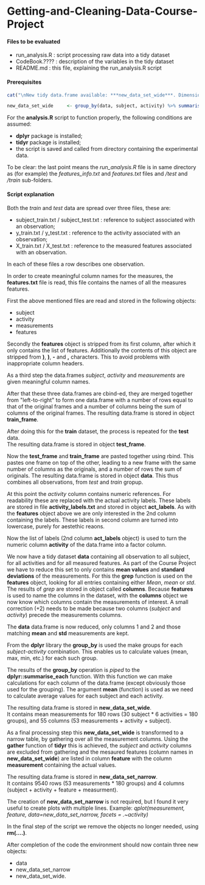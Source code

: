 # Getting-and-Cleaning-Data-Course-Project

#### Files to be evaluated

* run_analysis.R : script processing raw data into a tidy dataset
* CodeBook.????  : description of the variables in the tidy dataset
* README.md      : this file, explaining the run_analysis.R script 
 
#### Prerequisites

```r
cat("\nNew tidy data.frame available: ***new_data_set_wide***. Dimensions = 180 x 55\n")

new_data_set_wide     <- group_by(data, subject, activity) %>% summarise_each(funs(mean))
```

For the **analysis.R** script to function properly, the following conditions
are assumed:

* **dplyr** package is installed;
* **tidyr** package is installed;
* the script is saved and called from directory containing the experimental data.

To be clear: the last point means the *run_analysis.R* file is in same directory as (for example)
the *features_info.txt* and *features.txt* files and */test* and */train* sub-folders.


#### Script explanation

Both the *train* and *test* data are spread over three files, these are:

* subject_train.txt / subject_test.txt : reference to subject associated with an observation;
* y_train.txt / y_test.txt : reference to the activity associated with an observation;
* X_train.txt / X_test.txt : reference to the measured features associated with an observation.

In each of these files a row describes one observation. 

In order to create meaningful column names for the measures, the **features.txt** file is read, this 
file contains the names of all the measures features.

First the above mentioned files are read and stored in the following objects:

* subject
* activity
* measurements
* features
 
Secondly the **features** object is stripped from its first column, after which it only contains the list of features. Additionally the contents of this object are stripped from **)**, **)**, **-** and **,** characters. This to avoid problems
with inappropriate column headers.

As a third step the data.frames *subject*, *activity* and *measurements* are given meaningful column names.

After that these three data.frames are cbind-ed, they are merged together from "left-to-right" to form one data.frame with a number of rows equal to that of the original frames and a number of columns being the sum of columns of the original frames.
The resulting data.frame is stored in object **train_frame**.

After doing this for the **train** dataset, the process is repeated for the **test** data.  
The resulting data.frame is stored in object **test_frame**.

Now the **test_frame** and **train_frame** are pasted together using rbind. This pastes one frame on top of the other, leading to a new frame with the same number of columns as the originals, and a number of rows the sum of originals.
The resulting data.frame is stored in object **data**. This thus combines all observations, from *test* and *train* gropup.

At this point the *activity* column contains numeric references. For readability these are replaced with the actual activity labels. These labels are stored in file **activity_labels.txt** and stored in object **act_labels**. As with the **features** object above we are only interested in the 2nd column containing the labels. These labels in second column are turned 
into lowercase, purely for aestethic reaons.

Now the list of labels (2nd column **act_labels** object) is used to turn the numeric column **activity** of the data.frame into a factor column.

We now have a tidy dataset **data** containing all observation to all subject, for all activities and for all measured features. As part of the Course Project we have to reduce this set to only contains **mean values** and **standard deviations** of the measurements. For this the **grep** function is used on the **features** object, looking for all entries containing either *Mean*, *mean* or *std*. The results of *grep* are stored in object called **columns**.
Because **features** is used to name the columns in the dataset, with the **columns** object we now know which columns contain the measurements of interest. A small correction (+2) needs to be made because two columns (*subject* and *activity*) precede the measurements columns.

The **data** data.frame is now reduced, only columns 1 and 2 and those matching **mean** and **std** measurements are kept.

From the **dplyr** library the **group_by** is used the make groups for each *subject-activity* combination. This enables us to calculate values (mean, max, min, etc.) for each such group. 

The results of the **group_by** operation is *piped* to the **dplyr::summarise_each** function. With this function we can make calculations for each column of the data.frame (except obviously those used for the grouping). The argument **mean** (function) is used as we need to calculate average values for each subject and each activity. 

The resulting data.frame is stored in **new_data_set_wide**.  
It contains mean measurements for 180 rows (30 subject * 6 activities = 180 groups), and 55 columns (53 measurements + activity + subject).

As a final processing step this **new_data_set_wide** is transformed to a narrow table, by gathering over all the measurement columns. Using the **gather** function of **tidyr** this is achieved, the *subject* and *activity* columns are excluded from gathering and the mesaured features (column names in **new_data_set_wide**) are listed in column **feature** with the column **measurement** containing the actual values. 

The resulting data.frame is stored in **new_data_set_narrow**.  
It contains 9540 rows (53 measurements * 180 groups) and 4 columns (subject + activity + feature + measurment).

The creation of **new_data_set_narrow** is not required, but I found it very useful to create plots with multiple lines. Example: *qplot(measurement, feature,  data=new_data_set_narrow, facets = .~activity)*

In the final step of the script we remove the objects no longer needed, using **rm(....)**.

After completion of the code the environment should now contain three new objects:

* data
* new_data_set_narrow
* new_data_set_wide.








